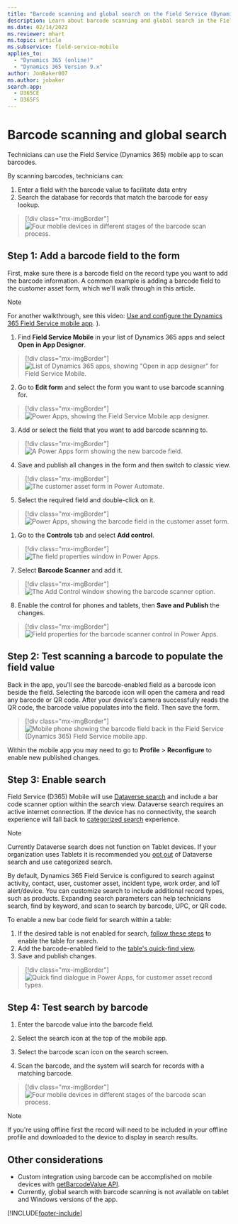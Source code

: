 ```yaml
---
title: "Barcode scanning and global search on the Field Service (Dynamics 365) mobile app | MicrosoftDocs"
description: Learn about barcode scanning and global search in the Field Service (Dynamics 365) mobile app.
ms.date: 02/14/2022
ms.reviewer: mhart
ms.topic: article
ms.subservice: field-service-mobile
applies_to: 
  - "Dynamics 365 (online)"
  - "Dynamics 365 Version 9.x"
author: JonBaker007
ms.author: jobaker
search.app: 
  - D365CE
  - D365FS
---
```


# Barcode scanning and global search

Technicians can use the Field Service (Dynamics 365) mobile app to scan barcodes.

By scanning barcodes, technicians can:

1. Enter a field with the barcode value to facilitate data entry
2. Search the database for records that match the barcode for easy lookup.



> [!div class="mx-imgBorder"]
> ![Four mobile devices in different stages of the barcode scan process.](./media/mobile-scan-barcode-new.png)

## Step 1: Add a barcode field to the form

First, make sure there is a barcode field on the record type you want to add the barcode information. A common example is adding a barcode field to the customer asset form, which we'll walk through in this article.

> [!Note]
> For another walkthrough, see this video: [Use and configure the Dynamics 365 Field Service mobile app](https://youtu.be/tcDt_vJ5csI?t=479).
).

1. Find **Field Service Mobile** in your list of Dynamics 365 apps and select **Open in App Designer**.

> [!div class="mx-imgBorder"]
> ![List of Dynamics 365 apps, showing "Open in app designer" for Field Service Mobile.](./media/openinappdesigner.png)

2. Go to **Edit form** and select the form you want to use barcode scanning for.

> [!div class="mx-imgBorder"]
> ![Power Apps, showing the Field Service Mobile app designer.](./media/editform.png)

3. Add or select the field that you want to add barcode scanning to.

> [!div class="mx-imgBorder"]
> ![A Power Apps form showing the new barcode field.](./media/addfieldtoform.png)

4. Save and publish all changes in the form and then switch to classic view.

> [!div class="mx-imgBorder"]
> ![The customer asset form in Power Automate.](./media/switchtoclassic.png)

5. Select the required field and double-click on it.

> [!div class="mx-imgBorder"]
> ![Power Apps, showing the barcode field in the customer asset form.](./media/findfieldanddoubleclickonit.png)

1. Go to the **Controls** tab and select **Add control**.

> [!div class="mx-imgBorder"]
> ![The field properties window in Power Apps.](./media/addcontroltofield.png)

7. Select **Barcode Scanner** and add it.

> [!div class="mx-imgBorder"]
> ![The Add Control window showing the barcode scanner option.](./media/addbarcodecontrol.png)

8. Enable the control for phones and tablets, then **Save and Publish** the changes.

> [!div class="mx-imgBorder"]
> ![Field properties for the barcode scanner control in Power Apps.](./media/enablefortabandmobile.png)


## Step 2: Test scanning a barcode to populate the field value

Back in the app, you'll see the barcode-enabled field as a barcode icon beside the field. Selecting the barcode icon will open the camera and read any barcode or QR code. After your device's camera successfully reads the QR code, the barcode value populates into the field. Then save the form. 

> [!div class="mx-imgBorder"]
> ![Mobile phone showing the barcode field back in the Field Service (Dynamics 365) Field Service mobile app.](./media/mobilewithfield.png)

Within the mobile app you may need to go to **Profile** > **Reconfigure** to enable new published changes.

## Step 3: Enable search 

Field Service (D365) Mobile will use [Dataverse search](/powerapps/mobile/relevance-search-mobile) and include a bar code scanner option within the search view.   Dataverse search requires an active internet connection. If the device has no connectivity, the search experience will fall back to [categorized search](/powerapps/user/quick-find) experience.

> [!Note]
> Currently Dataverse search does not function on Tablet devices. If your organization uses Tablets it is recommended you [opt out](/power-platform/admin/configure-relevance-search-organization#enable-dataverse-search) of Dataverse search and use categorized search. 

By default, Dynamics 365 Field Service is configured to search against activity, contact, user, customer asset, incident type, work order, and IoT alert/device. You can customize search to include additional record types, such as products. Expanding search parameters can help technicians search, find by keyword, and scan to search by barcode, UPC, or QR code.

To enable a new bar code field for search within a table:

1. If the desired table is not enabled for search, [follow these steps](/power-platform/admin/configure-relevance-search-organization#select-tables-for-dataverse-search) to enable the table for search. 
2. Add the barcode-enabled field to the [table's quick-find view](/power-platform/admin/configure-relevance-search-organization#select-searchable-fields-and-filters-for-each-table).
3. Save and publish changes.

> [!div class="mx-imgBorder"]
> ![Quick find dialogue in Power Apps, for customer asset record types.](./media/AddBarcode-to-QuickFind.png)

## Step 4: Test search by barcode

1. Enter the barcode value into the barcode field.

2. Select the search icon at the top of the mobile app. 

3. Select the barcode scan icon on the search screen.

4. Scan the barcode, and the system will search for records with a matching barcode. 

> [!div class="mx-imgBorder"]
> ![Four mobile devices in different stages of the barcode scan process.](./media/mobile-scan-barcode-new.png)

> [!Note]
> If you're using offline first the record will need to be included in your offline profile and downloaded to the device to display in search results.

## Other considerations

- Custom integration using barcode can be accomplished on mobile devices with [getBarcodeValue API](/power-apps/developer/model-driven-apps/clientapi/reference/xrm-device/getbarcodevalue).
- Currently, global search with barcode scanning is not available on tablet and Windows versions of the app.


[!INCLUDE[footer-include](../includes/footer-banner.md)]
